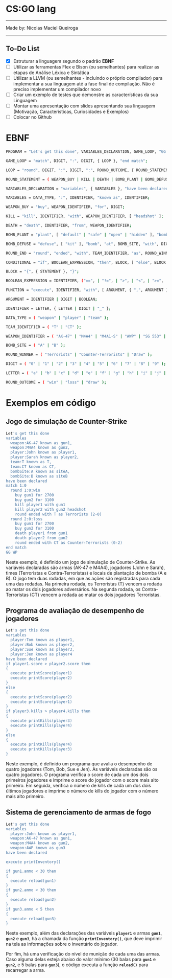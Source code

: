# CS:GO lang

---

Made by: Nicolas Maciel Queiroga

---

## To-Do List

- [x]  Estruturar a linguagem segundo o padrão ********EBNF********
- [ ]  Utilizar as ferramentas Flex e Bison (ou semelhantes) para realizar as etapas de Análise Léxica e Sintática
- [ ]  Utilizar a LLVM (ou semelhantes - incluindo o próprio compilador) para implementar a sua linguagem até a fase final de compilação. Não é preciso implementar um compilador novo
- [ ]  Criar um exemplo de testes que demonstre as características da sua Linguagem
- [ ]  Montar uma apresentação com slides apresentando sua linguagem (Motivação, Características, Curiosidades e Exemplos)
- [ ]  Colocar no Github

# EBNF

```bash
PROGRAM = "Let's get this done", VARIABLES_DECLARATION, GAME_LOOP, "GG WP";

GAME_LOOP = "match", DIGIT, ":", DIGIT, { LOOP }, "end match";

LOOP = "round", DIGIT, ":", DIGIT, ":", ROUND_OUTCOME, { ROUND_STATEMENT };

ROUND_STATEMENT = ( WEAPON_BUY | KILL | DEATH | BOMB_PLANT | BOMB_DEFUSE | ROUND_END );

VARIABLES_DECLARATION = "variables", { VARIABLES }, "have been declared";

VARIABLES = DATA_TYPE, ":", IDENTIFIER, "known as", IDENTIFIER;

WEAPON_BUY = "buy", WEAPON_IDENTIFIER, "for", DIGIT;

KILL = "kill", IDENTIFIER, "with", WEAPON_IDENTIFIER, [ "headshot" ];

DEATH = "death", IDENTIFIER, "from", WEAPON_IDENTIFIER;

BOMB_PLANT = "plant", [ "default" | "safe" | "open" | "hidden" ], "bomb", "at", BOMB_SITE;

BOMB_DEFUSE = "defuse", [ "kit" ], "bomb", "at", BOMB_SITE, "with", DIGIT, "seconds remaining";

ROUND_END = "round", "ended", "with", TEAM_IDENTIFIER, "as", ROUND_WINNER, "(", DIGIT, "-", DIGIT, ")";

CONDITIONAL = "if", BOOLEAN_EXPRESSION, "then", BLOCK, [ "else", BLOCK ];

BLOCK = "{", { STATEMENT }, "}";

BOOLEAN_EXPRESSION = IDENTIFIER, ("==", | "!=", | ">", | "<", | ">=", | "<="), IDENTIFIER;

FUNCTION = "execute", IDENTIFIER, "with", [ ARGUMENT, { ",", ARGUMENT } ];

ARGUMENT = IDENTIFIER | DIGIT | BOOLEAN;

IDENTIFIER = LETTER, { LETTER | DIGIT | "_" };

DATA_TYPE = ( "weapon" | "player" | "team" );

TEAM_IDENTIFIER = ( "T" | "CT" );

WEAPON_IDENTIFIER = ( "AK-47" | "M4A4" | "M4A1-S" | "AWP" | "SG 553" | "Glock-18" | "USP-S" | "P2000" | "Desert Eagle" | "Tec-9" | "Five-SeveN" | "MP7" | "MP9" | "PP-Bizon" | "MAC-10" | "Galil AR" | "FAMAS" | "Sawed-Off" | "Nova" | "XM1014" | "MAG-7" | "M249" | "Negev" );

BOMB_SITE = ( "A" | "B" );

ROUND_WINNER = ( "Terrorists" | "Counter-Terrorists" | "Draw" );

DIGIT = ( "0" | "1" | "2" | "3" | "4" | "5" | "6" | "7" | "8" | "9" );

LETTER = ( "a" | "b" | "c" | "d" | "e" | "f" | "g" | "h" | "i" | "j" | "k" | "l" | "m" | "n" | "o" | "p" | "q" | "r" | "s" | "t" | "u" | "v" | "w" | "x" | "y" | "z" | "A" | "B" | "C" | "D" | "E" | "F" | "G" | "H" | "I" | "J" | "K" | "L" | "M" | "N" | "O" | "P" | "Q" | "R" | "S" | "T" | "U" | "V" | "W" | "X" | "Y" | "Z" );

ROUND_OUTCOME = ( "win" | "loss" | "draw" );
```

# Exemplos em código

## Jogo de simulação de Counter-Strike

```bash
Let's get this done
variables
  weapon:AK-47 known as gun1,
  weapon:M4A4 known as gun2,
  player:John known as player1,
  player:Sarah known as player2,
  team:T known as T,
  team:CT known as CT,
  bombSite:A known as siteA,
  bombSite:B known as siteB
have been declared
match 1:0
  round 1:0:win
    buy gun1 for 2700
    buy gun2 for 3100
    kill player1 with gun1
    kill player2 with gun2 headshot
    round ended with T as Terrorists (2-0)
  round 2:0:loss
    buy gun1 for 2700
    buy gun2 for 3100
    death player1 from gun1
    death player2 from gun2
    round ended with CT as Counter-Terrorists (0-2)
end match
GG WP
```

Neste exemplo, é definido um jogo de simulação de Counter-Strike. As variáveis declaradas são armas (AK-47 e M4A4), jogadores (John e Sarah), times (Terroristas e Contra-Terroristas) e locais de plantação de bomba (A e B). O jogo tem duas rodadas, em que as ações são registradas para cada uma das rodadas. Na primeira rodada, os Terroristas (T) vencem a rodada ao matar os dois jogadores adversários. Na segunda rodada, os Contra-Terroristas (CT) vencem a rodada ao matar os dois jogadores Terroristas.

## Programa de avaliação de desempenho de jogadores

```bash
Let's get this done
variables
  player:Tom known as player1,
  player:Bob known as player2,
  player:Sue known as player3,
  player:Jen known as player4
have been declared
if player1.score > player2.score then
{
  execute printScore(player1)
  execute printScore(player2)
}
else
{
  execute printScore(player2)
  execute printScore(player1)
}
if player3.kills > player4.kills then
{
  execute printKills(player3)
  execute printKills(player4)
}
else
{
  execute printKills(player4)
  execute printKills(player3)
}
```

Neste exemplo, é definido um programa que avalia o desempenho de quatro jogadores (Tom, Bob, Sue e Jen). As variáveis declaradas são os quatro jogadores. O programa verifica o score de cada um dos dois primeiros jogadores e imprime o score do jogador com o score mais alto primeiro. Em seguida, verifica o número de kills de cada um dos dois últimos jogadores e imprime o número de kills do jogador com o número mais alto primeiro.

## Sistema de gerenciamento de armas de fogo

```bash
Let's get this done
variables
  player:John known as player1,
  weapon:AK-47 known as gun1,
  weapon:M4A4 known as gun2,
  weapon:AWP known as gun3
have been declared

execute printInventory()

if gun1.ammo < 30 then
{
  execute reload(gun1)
}
if gun2.ammo < 30 then
{
  execute reload(gun2)
}
if gun3.ammo < 5 then
{
  execute reload(gun3)
}
```

Neste exemplo, além das declarações das variáveis **`player1`** e armas **`gun1`**, **`gun2`** e **`gun3`**, há a chamada da função **`printInventory()`**, que deve imprimir na tela as informações sobre o inventário do jogador.

Por fim, há uma verificação do nível de munição de cada uma das armas. Caso alguma delas esteja abaixo do valor mínimo (30 balas para **`gun1`** e **`gun2`**, e 5 balas para **`gun3`**), o código executa a função **`reload()`** para recarregar a arma.
